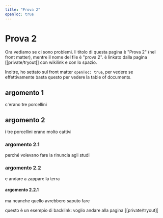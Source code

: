 ```yaml
---
title: "Prova 2"
openToc: true
---
```

# Prova 2
Ora vediamo se ci sono problemi. Il titolo di questa pagina è "Prova 2" (nel front matter), mentre il nome del file è "prova 2". è linkato dalla pagina [[private/tryout]] con wikilink e con lo spazio.

Inoltre, ho settato sul front matter `openToc: true`, per vedere se effettivamente basta questo per vedere la table of documents. 
## argomento 1
c'erano tre porcellini
## argomento 2 
i tre porcellini erano molto cattivi
### argomento 2.1
perché volevano fare la rinuncia agli studi
### argomento 2.2
e andare a zappare la terra
#### argomento 2.2.1
ma neanche quello avrebbero saputo fare


questo è un esempio di backlink: voglio andare alla pagina [[private/tryout]]